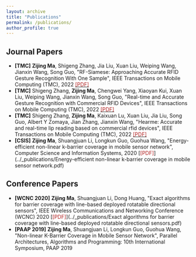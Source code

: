 ```yaml
---
layout: archive
title: "Publications"
permalink: /publications/
author_profile: true
---
```


## Journal Papers
- **[TMC]** **Zijing Ma**, Shigeng Zhang, Jia Liu, Xuan Liu, Weiping Wang, Jianxin Wang, Song Guo, 
"RF-Siamese: Approaching Accurate RFID Gesture Recognition With One Sample", 
IEEE Transactions on Mobile Computing (TMC), 2022 [<span style="color: #B22222;">[PDF]</span>](../_publications/RF-Siamese.pdf)
- **[TMC]** Shigeng Zhang, **Zijing Ma**, Chengwei Yang, Xiaoyan Kui, Xuan Liu, Weiping Wang, Jianxin Wang, Song Guo, 
"Real-time and Accurate Gesture Recognition with Commercial RFID Devices", 
IEEE Transactions on Mobile Computing (TMC), 2022 [<span style="color: #B22222;">[PDF]</span>](../_publications/Real-time_and_Accurate_Gesture_Recognition_with_Commercial_RFID_Devices.pdf)
- **[TMC]** Shigeng Zhang, **Zijing Ma**, Kaixuan Lu, Xuan Liu, Jia Liu, Song Guo, Albert Y Zomaya, Jian Zhang, Jianxin Wang,
"Hearme: Accurate and real-time lip reading based on commercial rfid devices", 
IEEE Transactions on Mobile Computing (TMC), 2022 [<span style="color: #B22222;">[PDF]</span>](../_publications/HearMe_Accurate_and_Real-time_Lip_Reading_based_on_Commercial_RFID_Devices.pdf)
- **[CSIS]** **Zijing Ma**, Shuangjuan Li, Longkun Guo, Guohua Wang, "Energy-efficient non-linear k-barrier coverage in mobile sensor network",
Computer Science and Information Systems, 2020 [<span style="color: #B22222;">[PDF]</span>](../_publications/Energy-efficient non-linear k-barrier coverage in mobile sensor network.pdf)   
   

  
## Conference Papers

- **[WCNC 2020]** **Zijing Ma**, Shuangjuan Li, Dong Huang, 
"Exact algorithms for barrier coverage with line-based deployed rotatable directional sensors", 
IEEE Wireless Communications and Networking Conference (WCNC) 2020 [<span style="color: #B22222;">[PDF]</span>](../_publications/Exact algorithms for barrier coverage with line-based deployed rotatable directional sensors.pdf)
- **[PAAP 2019]** **Zijing Ma**, Shuangjuan Li, Longkun Guo, Guohua Wang, "Non-linear K-Barrier Coverage in Mobile Sensor Network", 
Parallel Architectures, Algorithms and Programming: 10th International Symposium, PAAP 2019